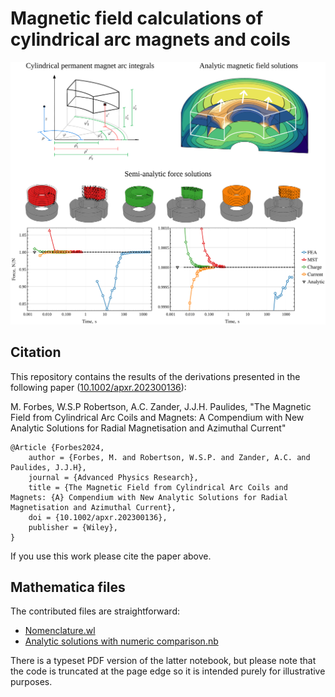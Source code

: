 # Magnetic field calculations of cylindrical arc magnets and coils

![Graphical abstract](https://github.com/AUMAG/mag-cyl-field/blob/main/doc/graphical-abstract.svg)

## Citation

This repository contains the results of the derivations presented in the following paper ([10.1002/apxr.202300136](https://doi.org/10.1002/apxr.202300136)):

M. Forbes, W.S.P Robertson, A.C. Zander, J.J.H. Paulides, "The Magnetic Field from Cylindrical Arc Coils and Magnets: A Compendium with New Analytic Solutions for Radial Magnetisation and Azimuthal Current"

    @Article {Forbes2024,
        author = {Forbes, M. and Robertson, W.S.P. and Zander, A.C. and Paulides, J.J.H},
        journal = {Advanced Physics Research},
        title = {The Magnetic Field from Cylindrical Arc Coils and Magnets: {A} Compendium with New Analytic Solutions for Radial Magnetisation and Azimuthal Current},
        doi = {10.1002/apxr.202300136},
        publisher = {Wiley},
    }

If you use this work please cite the paper above.

## Mathematica files

The contributed files are straightforward:

* [Nomenclature.wl](https://github.com/AUMAG/mag-cyl-field/blob/main/Nomenclature.wl)
* [Analytic solutions with numeric comparison.nb](https://github.com/AUMAG/mag-cyl-field/blob/main/Analytic%20solutions%20with%20numeric%20comparison.nb)

There is a typeset PDF version of the latter notebook, but please note that the code is truncated at the page edge so it is intended purely for illustrative purposes.

